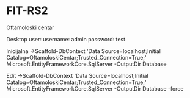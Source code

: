 # FIT-RS2
Oftamoloski centar


Desktop user:
  username: admin
  password: test

Inicijalna ->Scaffold-DbContext 'Data Source=localhost;Initial Catalog=OftamoloskiCentar;Trusted_Connection=True;' Microsoft.EntityFrameworkCore.SqlServer -OutputDir Database  

Edit ->Scaffold-DbContext 'Data Source=localhost;Initial Catalog=OftamoloskiCentar;Trusted_Connection=True;' Microsoft.EntityFrameworkCore.SqlServer -OutputDir Database -force 
